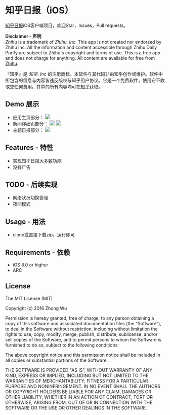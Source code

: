 知乎日报（iOS）
=======================

[知乎日报](https://itunes.apple.com/cn/app/zhi-hu-ri-bao-mei-ri-ti-gong/id639087967?mt=8)iOS客户端项目，欢迎Star，Issues，Pull requests。

__Disclaimer - 声明__  
*Zhihu* is a trademark of *Zhihu. Inc*. This app is not created nor endorsed by Zhihu Inc. All the information and content accessible through Zhihu Daily Purify are subject to Zhihu's copyright and terms of use. This is a free app and does not charge for anything. All content are available for free from [Zhihu](http://www.zhihu.com).

『知乎』是 *知乎. Inc* 的注册商标。本软件与其代码非由知乎创作或维护。软件中所包含的信息与内容皆违反版权与知乎用户协议。它是一个免费软件，使用它不收取您任何费用。其中的所有内容均可在[知乎](http://www.zhihu.com)获取。

## Demo 展示
* 应用主页部分：
![](https://raw.githubusercontent.com/zhongwuzw/ZhihuDaily/master/demo1.gif)
* 新闻详细页部分：
![](https://raw.githubusercontent.com/zhongwuzw/ZhihuDaily/master/demo2.gif)
![](https://raw.githubusercontent.com/zhongwuzw/ZhihuDaily/master/demo3.gif)
* 主题日报部分：
![](https://raw.githubusercontent.com/zhongwuzw/ZhihuDaily/master/demo4.gif)

## Features - 特性
  - 实现知乎日报大多数功能
  - 没有广告
  
## TODO - 后续实现
  - 网络状况切换管理
  - 夜间模式
  
## Usage - 用法
  - clone或直接下载zip，运行即可
  
## Requirements - 依赖
* iOS 8.0 or higher
* ARC


## License

The MIT License (MIT)

Copyright (c) 2016 Zhong Wu

Permission is hereby granted, free of charge, to any person obtaining a copy
of this software and associated documentation files (the "Software"), to deal
in the Software without restriction, including without limitation the rights
to use, copy, modify, merge, publish, distribute, sublicense, and/or sell
copies of the Software, and to permit persons to whom the Software is
furnished to do so, subject to the following conditions:

The above copyright notice and this permission notice shall be included in all
copies or substantial portions of the Software.

THE SOFTWARE IS PROVIDED "AS IS", WITHOUT WARRANTY OF ANY KIND, EXPRESS OR
IMPLIED, INCLUDING BUT NOT LIMITED TO THE WARRANTIES OF MERCHANTABILITY,
FITNESS FOR A PARTICULAR PURPOSE AND NONINFRINGEMENT. IN NO EVENT SHALL THE
AUTHORS OR COPYRIGHT HOLDERS BE LIABLE FOR ANY CLAIM, DAMAGES OR OTHER
LIABILITY, WHETHER IN AN ACTION OF CONTRACT, TORT OR OTHERWISE, ARISING FROM,
OUT OF OR IN CONNECTION WITH THE SOFTWARE OR THE USE OR OTHER DEALINGS IN THE
SOFTWARE.